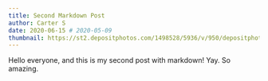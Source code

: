 ```yaml
---
title: Second Markdown Post
author: Carter S
date: 2020-06-15 # 2020-05-09
thumbnail: https://st2.depositphotos.com/1498528/5936/v/950/depositphotos_59361347-stock-illustration-explosion-bubble-hurray.jpg
---
```


Hello everyone, and this is my second post with markdown!  Yay.  So amazing.